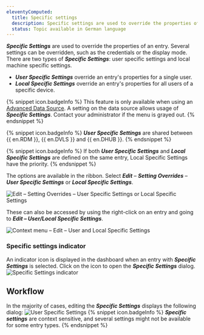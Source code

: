 ```yaml
---
eleventyComputed:
  title: Specific settings
  description: Specific settings are used to override the properties of an entry.
  status: Topic available in German language
---
```

***Specific Settings*** are used to override the properties of an entry. Several settings can be overridden, such as the credentials or the display mode. There are two types of ***Specific Settings***: user specific settings and local machine specific settings.

* ***User Specific Settings*** override an entry's properties for a single user.
* ***Local Specific Settings*** override an entry's properties for all users of a specific device.

{% snippet icon.badgeInfo %}
This feature is only available when using an [Advanced Data Source](/rdm/windows/data-sources/data-sources-types/advanced-data-sources/). A setting on the data source allows usage of ***Specific Settings***. Contact your administrator if the menu is grayed out.
{% endsnippet %}

{% snippet icon.badgeInfo %}
***User Specific Settings*** are shared between {{ en.RDM }}, {{ en.DVLS }} and {{ en.DHUB }}.
{% endsnippet %}

{% snippet icon.badgeInfo %}
If both ***User Specific Settings*** and ***Local Specific Settings*** are defined on the same entry, Local Specific Settings have the priority.
{% endsnippet %}

The options are available in the ribbon. Select ***Edit*** – ***Setting Overrides*** – ***User Specific Settings*** or ***Local Specific Settings***.

![Edit – Setting Overrides – User Specific Settings or Local Specific Settings](https://cdnweb.devolutions.net/docs/en/rdm/windows/RDMWin6166.png)

These can also be accessed by using the right-click on an entry and going to ***Edit – User/Local Specific Settings***.

![Context menu – Edit – User and Local Specific Settings](https://cdnweb.devolutions.net/docs/en/rdm/windows/clip10214.png)

### Specific settings indicator

An indicator icon is displayed in the dashboard when an entry with ***Specific Settings*** is selected. Click on the icon to open the ***Specific Settings*** dialog.
![Specific Settings indicator](https://cdnweb.devolutions.net/docs/en/rdm/windows/RDMWin6167.png)

## Workflow

In the majority of cases, editing the ***Specific Settings*** displays the following dialog:
![User Specific Settings](https://cdnweb.devolutions.net/docs/en/rdm/windows/RDMWin6168.png)
{% snippet icon.badgeInfo %}
***Specific settings*** are context sensitive, and several settings might not be available for some entry types.
{% endsnippet %}
